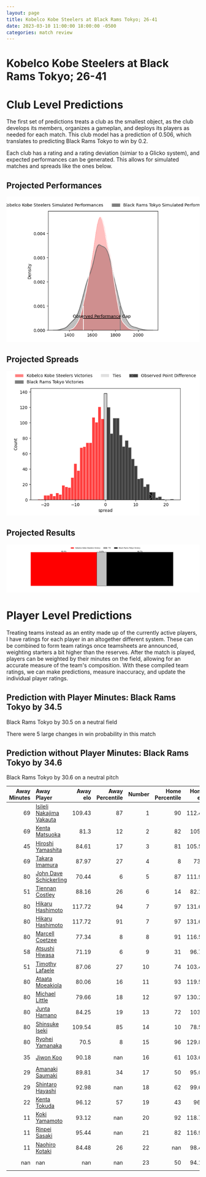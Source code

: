 ```yaml
---  
layout: page  
title: Kobelco Kobe Steelers at Black Rams Tokyo; 26-41  
date: 2023-03-10 11:00:00 18:00:00 -0500  
categories: match review  
---
```

# Kobelco Kobe Steelers at Black Rams Tokyo; 26-41

# Club Level Predictions


The first set of predictions treats a club as the smallest object, as the club develops its members, organizes a gameplan, and deploys its players as needed for each match. This club model has a prediction of 0.506, which translates to predicting Black Rams Tokyo to win by 0.2.

Each club has a rating and a rating deviation (simiar to a Glicko system), and expected performances can be generated. This allows for simulated matches and spreads like the ones below.
## Projected Performances


![Projected Performances](plots/performances_2023-03-10-BlackRamsTokyo-KobelcoKobeSteelers.png)
## Projected Spreads


![Projected Spreads](plots/spreads_2023-03-10-BlackRamsTokyo-KobelcoKobeSteelers.png)
## Projected Results


![Projected Results](plots/resultbar_2023-03-10-BlackRamsTokyo-KobelcoKobeSteelers.png)
# Player Level Predictions


Treating teams instead as an entity made up of the currently active players, I have ratings for each player in an altogether different system. These can be combined to form team ratings once teamsheets are announced, weighting starters a bit higher than the reserves. After the match is played, players can be weighted by their minutes on the field, allowing for an accurate measure of the team's composition. With these compiled team ratings, we can make predictions, measure inaccuracy, and update the individual player ratings.
## Prediction with Player Minutes: Black Rams Tokyo by 34.5


Black Rams Tokyo by 30.5 on a neutral field

There were 5 large changes in win probability in this match
## Prediction without Player Minutes: Black Rams Tokyo by 34.6


Black Rams Tokyo by 30.6 on a neutral pitch



|   Away Minutes | Away Player                                                                    |   Away elo |   Away Percentile |   Number |   Home Percentile |   Home elo | Home Player                                                         |   Home Minutes |
|---------------:|:-------------------------------------------------------------------------------|-----------:|------------------:|---------:|------------------:|-----------:|:--------------------------------------------------------------------|---------------:|
|             69 | [Isileli Nakajima Vakauta](..//playerfiles//IsileliNakajimaVakauta_cleaned.md) |     109.43 |                87 |        1 |                90 |     112.46 | [Yuichiro Taniguchi](..//playerfiles//YuichiroTaniguchi_cleaned.md) |             58 |
|             69 | [Kenta Matsuoka](..//playerfiles//KentaMatsuoka_cleaned.md)                    |      81.3  |                12 |        2 |                82 |     105.6  | [Ko Sato](..//playerfiles//KoSato_cleaned.md)                       |             62 |
|             45 | [Hiroshi Yamashita](..//playerfiles//HiroshiYamashita_cleaned.md)              |      84.61 |                17 |        3 |                81 |     105.57 | [Paddy Ryan](..//playerfiles//PaddyRyan_cleaned.md)                 |             62 |
|             69 | [Takara Imamura](..//playerfiles//TakaraImamura_cleaned.md)                    |      87.97 |                27 |        4 |                 8 |      73.2  | [Daiki Yanagawa](..//playerfiles//DaikiYanagawa_cleaned.md)         |             35 |
|             80 | [John Dave Schickerling](..//playerfiles//JohnDaveSchickerling_cleaned.md)     |      70.44 |                 6 |        5 |                87 |     111.96 | [Talau Fakatava](..//playerfiles//TalauFakatava_cleaned.md)         |             80 |
|             51 | [Tiennan Costley](..//playerfiles//TiennanCostley_cleaned.md)                  |      88.16 |                26 |        6 |                14 |      82.13 | [Amato Fakatava](..//playerfiles//AmatoFakatava_cleaned.md)         |             80 |
|             80 | [Hikaru Hashimoto](..//playerfiles//HikaruHashimoto_cleaned.md)                |     117.72 |                94 |        7 |                97 |     131.64 | [Brodi McCurran](..//playerfiles//BrodiMcCurran_cleaned.md)         |             80 |
|             80 | [Hikaru Hashimoto](..//playerfiles//HikaruHashimoto_cleaned.md)                |     117.72 |                91 |        7 |                97 |     131.64 | [Brodi McCurran](..//playerfiles//BrodiMcCurran_cleaned.md)         |             80 |
|             80 | [Marcell Coetzee](..//playerfiles//MarcellCoetzee_cleaned.md)                  |      77.34 |                 8 |        8 |                91 |     116.56 | [Nathan Hughes](..//playerfiles//NathanHughes_cleaned.md)           |             62 |
|             58 | [Atsushi Hiwasa](..//playerfiles//AtsushiHiwasa_cleaned.md)                    |      71.19 |                 6 |        9 |                31 |      96.73 | [Toshiya Takahashi](..//playerfiles//ToshiyaTakahashi_cleaned.md)   |             73 |
|             51 | [Timothy Lafaele](..//playerfiles//TimothyLafaele_cleaned.md)                  |      87.06 |                27 |       10 |                74 |     103.48 | [Kohei Horigome](..//playerfiles//KoheiHorigome_cleaned.md)         |             62 |
|             80 | [Ataata Moeakiola](..//playerfiles//AtaataMoeakiola_cleaned.md)                |      80.06 |                16 |       11 |                93 |     119.51 | [Netani Vakayalia](..//playerfiles//NetaniVakayalia_cleaned.md)     |             80 |
|             80 | [Michael Little](..//playerfiles//MichaelLittle_cleaned.md)                    |      79.66 |                18 |       12 |                97 |     130.24 | [Hadleigh Parkes](..//playerfiles//HadleighParkes_cleaned.md)       |             80 |
|             80 | [Junta Hamano](..//playerfiles//JuntaHamano_cleaned.md)                        |      84.25 |                19 |       13 |                72 |     103.1  | [Yuki Ikeda](..//playerfiles//YukiIkeda_cleaned.md)                 |             80 |
|             80 | [Shinsuke Iseki](..//playerfiles//ShinsukeIseki_cleaned.md)                    |     109.54 |                85 |       14 |                10 |      78.59 | [Yuta Kurihara](..//playerfiles//YutaKurihara_cleaned.md)           |             71 |
|             80 | [Ryohei Yamanaka](..//playerfiles//RyoheiYamanaka_cleaned.md)                  |      70.5  |                 8 |       15 |                96 |     129.82 | [Matt McGahan](..//playerfiles//MattMcGahan_cleaned.md)             |             80 |
|             35 | [Jiwon Koo](..//playerfiles//JiwonKoo_cleaned.md)                              |      90.18 |               nan |       16 |                61 |     103.62 | [Junpei Yukawa](..//playerfiles//JunpeiYukawa_cleaned.md)           |             45 |
|             29 | [Amanaki Saumaki](..//playerfiles//AmanakiSaumaki_cleaned.md)                  |      89.81 |                34 |       17 |                50 |      95.03 | [Kazuma Nishi](..//playerfiles//KazumaNishi_cleaned.md)             |             22 |
|             29 | [Shintaro Hayashi](..//playerfiles//ShintaroHayashi_cleaned.md)                |      92.98 |               nan |       18 |                62 |      99.68 | [Kazuhiro Koike](..//playerfiles//KazuhiroKoike_cleaned.md)         |             18 |
|             22 | [Kenta Tokuda](..//playerfiles//KentaTokuda_cleaned.md)                        |      96.12 |                57 |       19 |                43 |      96.6  | [Daigo Sasagawa](..//playerfiles//DaigoSasagawa_cleaned.md)         |             18 |
|             11 | [Koki Yamamoto](..//playerfiles//KokiYamamoto_cleaned.md)                      |      93.12 |               nan |       20 |                92 |     118.71 | [Josh Goodhue](..//playerfiles//JoshGoodhue_cleaned.md)             |             18 |
|             11 | [Rinpei Sasaki](..//playerfiles//RinpeiSasaki_cleaned.md)                      |      95.44 |               nan |       21 |                82 |     116.94 | [Isaac Lucas](..//playerfiles//IsaacLucas_cleaned.md)               |             18 |
|             11 | [Naohiro Kotaki](..//playerfiles//NaohiroKotaki_cleaned.md)                    |      84.48 |                26 |       22 |               nan |      98.43 | [Amanaki Lotoahea](..//playerfiles//AmanakiLotoahea_cleaned.md)     |              9 |
|            nan | nan                                                                            |     nan    |               nan |       23 |                50 |      94.14 | [Takanobu Minami](..//playerfiles//TakanobuMinami_cleaned.md)       |              7 |

